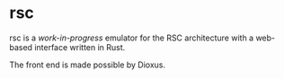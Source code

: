 # rsc
rsc is a *work-in-progress* emulator for the RSC architecture with a web-based interface written in Rust.

The front end is made possible by Dioxus.


